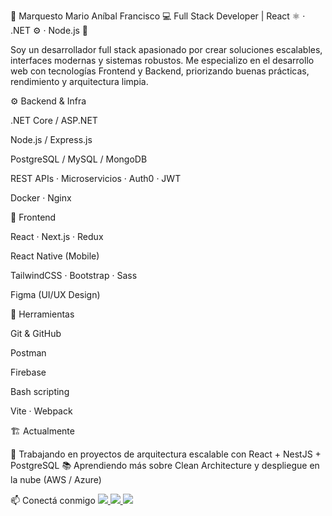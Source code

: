 🚀 Marquesto Mario Aníbal Francisco
💻 Full Stack Developer | React ⚛️ · .NET ⚙️ · Node.js 🌱

Soy un desarrollador full stack apasionado por crear soluciones escalables, interfaces modernas y sistemas robustos.
Me especializo en el desarrollo web con tecnologías Frontend y Backend, priorizando buenas prácticas, rendimiento y arquitectura limpia.


⚙️ Backend & Infra

.NET Core / ASP.NET

Node.js / Express.js

PostgreSQL / MySQL / MongoDB

REST APIs · Microservicios · Auth0 · JWT

Docker · Nginx

🎨 Frontend

React · Next.js · Redux

React Native (Mobile)

TailwindCSS · Bootstrap · Sass

Figma (UI/UX Design)

🧩 Herramientas

Git & GitHub

Postman

Firebase

Bash scripting

Vite · Webpack

🏗️ Actualmente

🚧 Trabajando en proyectos de arquitectura escalable con React + NestJS + PostgreSQL
📚 Aprendiendo más sobre Clean Architecture y despliegue en la nube (AWS / Azure)

📫 Conectá conmigo
<a href="https://www.linkedin.com/in/marquesto" target="_blank"> <img src="https://img.shields.io/badge/LinkedIn-0077B5?style=flat-square&logo=linkedin&logoColor=white"/> </a> <a href="mailto:marquestomario@gmail.com" target="_blank"> <img src="https://img.shields.io/badge/Gmail-D14836?style=flat-square&logo=gmail&logoColor=white"/> </a> <a href="https://github.com/marquesto" target="_blank"> <img src="https://img.shields.io/badge/GitHub-100000?style=flat-square&logo=github&logoColor=white"/> </a>
